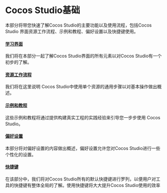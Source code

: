 # Cocos Studio基础


本部分将带您快速了解Cocos Studio的主要功能以及使用流程，包括Cocos Studio 界面资源工作流程、示例和教程、偏好设置以及快捷键使用。

#### [学习界面](../interface/about/zh.md)

我们将在本部分一起了解Cocos Studio界面的所有元素以对Cocos Studio有一个初步的了解。

#### [资源工作流程](../interface/resources/zh.md)

我们将在这里说明 Cocos Studio中使用单个资源的通用步骤以对基本操作做出概述。

#### [示例和教程](../samples-and-tutorial/zh.md)

这些示例和教程将通过提供构建真实工程的实践经验来引导您一步步使用 Cocos Studio。

#### [偏好设置](../preference/zh.md)

本部分将对偏好设置的内容做出概述，偏好设置允许您对Cocos Studio进行一些个性化的设置。

#### [快捷键](../shotcut/zh.md)

在该部分中，我们将对Cocos Studio所有的默认快捷键进行罗列，以便用户对工具的快捷键有整体全局的了解。使用快捷键将大大提升Cocos Studio使用的效率